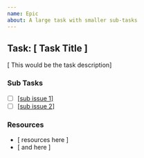 ```yaml
---
name: Epic
about: A large task with smaller sub-tasks
---
```


## Task: [ Task Title ]

[ This would be the task description]

### Sub Tasks

- [ ] [[sub issue 1]](#1)
- [ ] [[sub issue 2]](#1)

### Resources

- [ resources here ]
- [ and here ]
